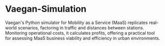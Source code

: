 # Vaegan-Simulation
Vaegan's Python simulator for Mobility as a Service (MaaS) replicates real-world scenarios, factoring in traffic and distances between stations. Monitoring operational costs, it calculates profits, offering a practical tool for assessing MaaS business viability and efficiency in urban environments.
